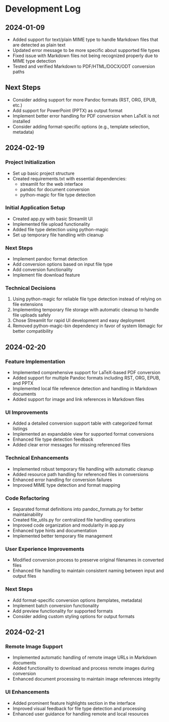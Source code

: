 # Development Log

## 2024-01-09
- Added support for text/plain MIME type to handle Markdown files that are detected as plain text
- Updated error message to be more specific about supported file types
- Fixed issue with Markdown files not being recognized properly due to MIME type detection
- Tested and verified Markdown to PDF/HTML/DOCX/ODT conversion paths

## Next Steps
- Consider adding support for more Pandoc formats (RST, ORG, EPUB, etc.)
- Add support for PowerPoint (PPTX) as output format
- Implement better error handling for PDF conversion when LaTeX is not installed
- Consider adding format-specific options (e.g., template selection, metadata)

## 2024-02-19

### Project Initialization
- Set up basic project structure
- Created requirements.txt with essential dependencies:
  - streamlit for the web interface
  - pandoc for document conversion
  - python-magic for file type detection

### Initial Application Setup
- Created app.py with basic Streamlit UI
- Implemented file upload functionality
- Added file type detection using python-magic
- Set up temporary file handling with cleanup

### Next Steps
- Implement pandoc format detection
- Add conversion options based on input file type
- Add conversion functionality
- Implement file download feature

### Technical Decisions
1. Using python-magic for reliable file type detection instead of relying on file extensions
2. Implementing temporary file storage with automatic cleanup to handle file uploads safely
3. Chose Streamlit for rapid UI development and easy deployment
4. Removed python-magic-bin dependency in favor of system libmagic for better compatibility

## 2024-02-20

### Feature Implementation
- Implemented comprehensive support for LaTeX-based PDF conversion
- Added support for multiple Pandoc formats including RST, ORG, EPUB, and PPTX
- Implemented local file reference detection and handling in Markdown documents
- Added support for image and link references in Markdown files

### UI Improvements
- Added a detailed conversion support table with categorized format listings
- Implemented an expandable view for supported format conversions
- Enhanced file type detection feedback
- Added clear error messages for missing referenced files

### Technical Enhancements
- Implemented robust temporary file handling with automatic cleanup
- Added resource path handling for referenced files in conversions
- Enhanced error handling for conversion failures
- Improved MIME type detection and format mapping

### Code Refactoring
- Separated format definitions into pandoc_formats.py for better maintainability
- Created file_utils.py for centralized file handling operations
- Improved code organization and modularity in app.py
- Enhanced type hints and documentation
- Implemented better temporary file management

### User Experience Improvements
- Modified conversion process to preserve original filenames in converted files
- Enhanced file handling to maintain consistent naming between input and output files

### Next Steps
- Add format-specific conversion options (templates, metadata)
- Implement batch conversion functionality
- Add preview functionality for supported formats
- Consider adding custom styling options for output formats

## 2024-02-21
### Remote Image Support

- Implemented automatic handling of remote image URLs in Markdown documents
- Added functionality to download and process remote images during conversion
- Enhanced document processing to maintain image references integrity

### UI Enhancements
- Added prominent feature highlights section in the interface
- Improved visual feedback for file type detection and processing
- Enhanced user guidance for handling remote and local resources